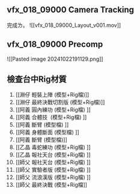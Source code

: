 ## vfx_018_09000 Camera Tracking
完成ㄌ。
![[vfx_018_09000_Layout_v001.mov]]

## vfx_018_09000 Precomp
![[Pasted image 20241022191129.png]]

## 檢查台中Rig材質
1. [[淵仔 輕裝上陣 (模型+Rig檔)]]
2. [[淵仔 最終決戰切割版 (模型+Rig檔)]]  
3. [[阿義 圓內練功 (模型+Rig檔)  ]]
4. [[阿義 合體技  (模型+Rig檔)  ]]
5. [[阿義 斷臂 (模型檔)  ]]
6. [[阿義 身體斷面 (模型檔)  ]]
7. [[阿義 斷臂 (模型檔)]]
8. [[乙晶 毒蛇練功 (模型+Rig檔)  ]]
9. [[乙晶 報社天台 (模型+Rig檔)  ]]
10. [[師父 報社天台 (模型+Rig檔)  ]]
11. [[師父 實驗者版 (模型+Rig檔)  ]]
12. [[師父 流浪漢版 (模型+Rig檔)  ]]
13. [[師父 最終決戰 (模型+Rig檔]]
